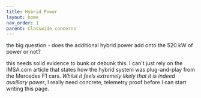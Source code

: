```yaml
---
title: Hybrid Power
layout: home
nav_order: 1
parent: Classwide concerns
---
```


the big question - does the additional hybrid power add onto the 520 kW of power or not?

this needs solid evidence to bunk or debunk this. I can't just rely on the IMSA.com article that states how the hybrid system was plug-and-play from the Mercedes F1 cars. *Whilst it feels extremely likely that it is indeed auxillary power*, I really need concrete, telemetry proof before I can start writing this page.